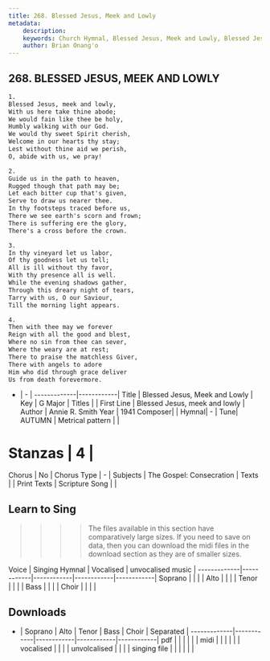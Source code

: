 ```yaml
---
title: 268. Blessed Jesus, Meek and Lowly
metadata:
    description: 
    keywords: Church Hymnal, Blessed Jesus, Meek and Lowly, Blessed Jesus, meek and lowly, 
    author: Brian Onang'o
---
```



## 268. BLESSED JESUS, MEEK AND LOWLY

```txt
1.
Blessed Jesus, meek and lowly, 
With us here take thine abode; 
We would fain like thee be holy, 
Humbly walking with our God. 
We would thy sweet Spirit cherish, 
Welcome in our hearts thy stay; 
Lest without thine aid we perish, 
O, abide with us, we pray! 

2.
Guide us in the path to heaven, 
Rugged though that path may be; 
Let each bitter cup that's given, 
Serve to draw us nearer thee. 
In thy footsteps traced before us, 
There we see earth's scorn and frown; 
There is suffering ere the glory, 
There's a cross before the crown. 

3.
In thy vineyard let us labor, 
Of thy goodness let us tell; 
All is ill without thy favor, 
With thy presence all is well. 
While the evening shadows gather, 
Through this dreary night of tears, 
Tarry with us, O our Saviour, 
Till the morning light appears. 

4.
Then with thee may we forever 
Reign with all the good and blest, 
Where no sin from thee can sever, 
Where the weary are at rest; 
There to praise the matchless Giver, 
There with angels to adore 
Him who did through grace deliver 
Us from death forevermore.

```

- |   -  |
-------------|------------|
Title | Blessed Jesus, Meek and Lowly |
Key | G Major |
Titles |  |
First Line | Blessed Jesus, meek and lowly |
Author | Annie R. Smith
Year | 1941
Composer|  |
Hymnal|  - |
Tune| AUTUMN |
Metrical pattern | |
# Stanzas | 4 |
Chorus | No |
Chorus Type | - |
Subjects | The Gospel: Consecration |
Texts |  |
Print Texts | 
Scripture Song |  |
  
## Learn to Sing

>>>> The files available in this section have comparatively large sizes. If you need to save on data, then you can download the midi files in the download section as they are of smaller sizes.

Voice |  Singing Hymnal | Vocalised | unvocalised music |
-------------|------------|------------|------------|------------|
Soprano | | | |
Alto | | | |
Tenor | | | |
Bass | | | |
Choir | | | |

## Downloads

- |  Soprano | Alto | Tenor | Bass | Choir | Separated |
-------------|------------|------------|------------|------------|
pdf | | | | | |
midi | | | | | |
vocalised | | | |
unvolcalised | | | |
singing file | | | | | |
  